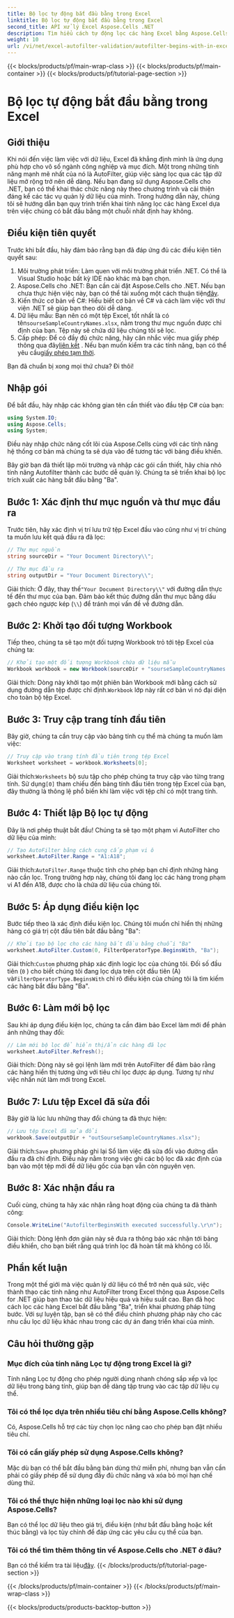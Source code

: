 ```yaml
---
title: Bộ lọc tự động bắt đầu bằng trong Excel
linktitle: Bộ lọc tự động bắt đầu bằng trong Excel
second_title: API xử lý Excel Aspose.Cells .NET
description: Tìm hiểu cách tự động lọc các hàng Excel bằng Aspose.Cells trong .NET một cách dễ dàng với hướng dẫn từng bước toàn diện này.
weight: 10
url: /vi/net/excel-autofilter-validation/autofilter-begins-with-in-excel/
---
```


{{< blocks/products/pf/main-wrap-class >}}
{{< blocks/products/pf/main-container >}}
{{< blocks/products/pf/tutorial-page-section >}}

# Bộ lọc tự động bắt đầu bằng trong Excel

## Giới thiệu

Khi nói đến việc làm việc với dữ liệu, Excel đã khẳng định mình là ứng dụng phù hợp cho vô số ngành công nghiệp và mục đích. Một trong những tính năng mạnh mẽ nhất của nó là AutoFilter, giúp việc sàng lọc qua các tập dữ liệu mở rộng trở nên dễ dàng. Nếu bạn đang sử dụng Aspose.Cells cho .NET, bạn có thể khai thác chức năng này theo chương trình và cải thiện đáng kể các tác vụ quản lý dữ liệu của mình. Trong hướng dẫn này, chúng tôi sẽ hướng dẫn bạn quy trình triển khai tính năng lọc các hàng Excel dựa trên việc chúng có bắt đầu bằng một chuỗi nhất định hay không.

## Điều kiện tiên quyết

Trước khi bắt đầu, hãy đảm bảo rằng bạn đã đáp ứng đủ các điều kiện tiên quyết sau:

1. Môi trường phát triển: Làm quen với môi trường phát triển .NET. Có thể là Visual Studio hoặc bất kỳ IDE nào khác mà bạn chọn.
2.  Aspose.Cells cho .NET: Bạn cần cài đặt Aspose.Cells cho .NET. Nếu bạn chưa thực hiện việc này, bạn có thể tải xuống một cách thuận tiện[đây](https://releases.aspose.com/cells/net/).
3. Kiến thức cơ bản về C#: Hiểu biết cơ bản về C# và cách làm việc với thư viện .NET sẽ giúp bạn theo dõi dễ dàng.
4.  Dữ liệu mẫu: Bạn nên có một tệp Excel, tốt nhất là có tên`sourseSampleCountryNames.xlsx`, nằm trong thư mục nguồn được chỉ định của bạn. Tệp này sẽ chứa dữ liệu chúng tôi sẽ lọc.
5.  Cấp phép: Để có đầy đủ chức năng, hãy cân nhắc việc mua giấy phép thông qua đây[liên kết](https://purchase.aspose.com/buy) . Nếu bạn muốn kiểm tra các tính năng, bạn có thể yêu cầu[giấy phép tạm thời](https://purchase.aspose.com/temporary-license/).

Bạn đã chuẩn bị xong mọi thứ chưa? Đi thôi!

## Nhập gói

Để bắt đầu, hãy nhập các không gian tên cần thiết vào đầu tệp C# của bạn:

```csharp
using System.IO;
using Aspose.Cells;
using System;
```

Điều này nhập chức năng cốt lõi của Aspose.Cells cùng với các tính năng hệ thống cơ bản mà chúng ta sẽ dựa vào để tương tác với bảng điều khiển.

Bây giờ bạn đã thiết lập môi trường và nhập các gói cần thiết, hãy chia nhỏ tính năng Autofilter thành các bước dễ quản lý. Chúng ta sẽ triển khai bộ lọc trích xuất các hàng bắt đầu bằng "Ba".

## Bước 1: Xác định thư mục nguồn và thư mục đầu ra

Trước tiên, hãy xác định vị trí lưu trữ tệp Excel đầu vào cũng như vị trí chúng ta muốn lưu kết quả đầu ra đã lọc:

```csharp
// Thư mục nguồn
string sourceDir = "Your Document Directory\\";

// Thư mục đầu ra
string outputDir = "Your Document Directory\\";
```

 Giải thích: Ở đây, thay thế`"Your Document Directory\\"` với đường dẫn thực tế đến thư mục của bạn. Đảm bảo kết thúc đường dẫn thư mục bằng dấu gạch chéo ngược kép (`\\`) để tránh mọi vấn đề về đường dẫn.

## Bước 2: Khởi tạo đối tượng Workbook

Tiếp theo, chúng ta sẽ tạo một đối tượng Workbook trỏ tới tệp Excel của chúng ta:

```csharp
// Khởi tạo một đối tượng Workbook chứa dữ liệu mẫu
Workbook workbook = new Workbook(sourceDir + "sourseSampleCountryNames.xlsx");
```

 Giải thích: Dòng này khởi tạo một phiên bản Workbook mới bằng cách sử dụng đường dẫn tệp được chỉ định.`Workbook` lớp này rất cơ bản vì nó đại diện cho toàn bộ tệp Excel.

## Bước 3: Truy cập trang tính đầu tiên

Bây giờ, chúng ta cần truy cập vào bảng tính cụ thể mà chúng ta muốn làm việc:

```csharp
// Truy cập vào trang tính đầu tiên trong tệp Excel
Worksheet worksheet = workbook.Worksheets[0];
```

 Giải thích:`Worksheets` bộ sưu tập cho phép chúng ta truy cập vào từng trang tính. Sử dụng`[0]` tham chiếu đến bảng tính đầu tiên trong tệp Excel của bạn, đây thường là thông lệ phổ biến khi làm việc với tệp chỉ có một trang tính.

## Bước 4: Thiết lập Bộ lọc tự động

Đây là nơi phép thuật bắt đầu! Chúng ta sẽ tạo một phạm vi AutoFilter cho dữ liệu của mình:

```csharp
// Tạo AutoFilter bằng cách cung cấp phạm vi ô
worksheet.AutoFilter.Range = "A1:A18";
```

 Giải thích:`AutoFilter.Range` thuộc tính cho phép bạn chỉ định những hàng nào cần lọc. Trong trường hợp này, chúng tôi đang lọc các hàng trong phạm vi A1 đến A18, được cho là chứa dữ liệu của chúng tôi.

## Bước 5: Áp dụng điều kiện lọc

Bước tiếp theo là xác định điều kiện lọc. Chúng tôi muốn chỉ hiển thị những hàng có giá trị cột đầu tiên bắt đầu bằng "Ba":

```csharp
// Khởi tạo bộ lọc cho các hàng bắt đầu bằng chuỗi "Ba"
worksheet.AutoFilter.Custom(0, FilterOperatorType.BeginsWith, "Ba");
```

 Giải thích:`Custom` phương pháp xác định logic lọc của chúng tôi. Đối số đầu tiên (`0` ) cho biết chúng tôi đang lọc dựa trên cột đầu tiên (A) và`FilterOperatorType.BeginsWith` chỉ rõ điều kiện của chúng tôi là tìm kiếm các hàng bắt đầu bằng "Ba".

## Bước 6: Làm mới bộ lọc

Sau khi áp dụng điều kiện lọc, chúng ta cần đảm bảo Excel làm mới để phản ánh những thay đổi:

```csharp
// Làm mới bộ lọc để hiển thị/ẩn các hàng đã lọc
worksheet.AutoFilter.Refresh();
```

Giải thích: Dòng này sẽ gọi lệnh làm mới trên AutoFilter để đảm bảo rằng các hàng hiển thị tương ứng với tiêu chí lọc được áp dụng. Tương tự như việc nhấn nút làm mới trong Excel.

## Bước 7: Lưu tệp Excel đã sửa đổi

Bây giờ là lúc lưu những thay đổi chúng ta đã thực hiện:

```csharp
// Lưu tệp Excel đã sửa đổi
workbook.Save(outputDir + "outSourseSampleCountryNames.xlsx");
```

 Giải thích:`Save` phương pháp ghi lại Sổ làm việc đã sửa đổi vào đường dẫn đầu ra đã chỉ định. Điều này nằm trong việc ghi các bộ lọc đã xác định của bạn vào một tệp mới để dữ liệu gốc của bạn vẫn còn nguyên vẹn.

## Bước 8: Xác nhận đầu ra

Cuối cùng, chúng ta hãy xác nhận rằng hoạt động của chúng ta đã thành công:

```csharp
Console.WriteLine("AutofilterBeginsWith executed successfully.\r\n");
```

Giải thích: Dòng lệnh đơn giản này sẽ đưa ra thông báo xác nhận tới bảng điều khiển, cho bạn biết rằng quá trình lọc đã hoàn tất mà không có lỗi.

## Phần kết luận

Trong một thế giới mà việc quản lý dữ liệu có thể trở nên quá sức, việc thành thạo các tính năng như AutoFilter trong Excel thông qua Aspose.Cells for .NET giúp bạn thao tác dữ liệu hiệu quả và hiệu suất cao. Bạn đã học cách lọc các hàng Excel bắt đầu bằng "Ba", triển khai phương pháp từng bước. Với sự luyện tập, bạn sẽ có thể điều chỉnh phương pháp này cho các nhu cầu lọc dữ liệu khác nhau trong các dự án đang triển khai của mình.

## Câu hỏi thường gặp

### Mục đích của tính năng Lọc tự động trong Excel là gì?  
Tính năng Lọc tự động cho phép người dùng nhanh chóng sắp xếp và lọc dữ liệu trong bảng tính, giúp bạn dễ dàng tập trung vào các tập dữ liệu cụ thể.

### Tôi có thể lọc dựa trên nhiều tiêu chí bằng Aspose.Cells không?  
Có, Aspose.Cells hỗ trợ các tùy chọn lọc nâng cao cho phép bạn đặt nhiều tiêu chí.

### Tôi có cần giấy phép sử dụng Aspose.Cells không?  
Mặc dù bạn có thể bắt đầu bằng bản dùng thử miễn phí, nhưng bạn vẫn cần phải có giấy phép để sử dụng đầy đủ chức năng và xóa bỏ mọi hạn chế dùng thử.

### Tôi có thể thực hiện những loại lọc nào khi sử dụng Aspose.Cells?  
Bạn có thể lọc dữ liệu theo giá trị, điều kiện (như bắt đầu bằng hoặc kết thúc bằng) và lọc tùy chỉnh để đáp ứng các yêu cầu cụ thể của bạn.

### Tôi có thể tìm thêm thông tin về Aspose.Cells cho .NET ở đâu?  
 Bạn có thể kiểm tra tài liệu[đây](https://reference.aspose.com/cells/net/).
{{< /blocks/products/pf/tutorial-page-section >}}

{{< /blocks/products/pf/main-container >}}
{{< /blocks/products/pf/main-wrap-class >}}

{{< blocks/products/products-backtop-button >}}
